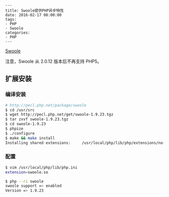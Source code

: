 ```
---
title: Swoole提供PHP异步特性
date: 2016-02-17 08:00:00
tags:
- PHP
- Swoole
categories:
- PHP
---
```

[Swoole](https://www.swoole.com/)

注意，Swoole 从 2.0.12 版本后不再支持 PHP5。


## 扩展安装

### 编译安装

```Bash
# http://pecl.php.net/package/swoole
$ cd /usr/src
$ wget http://pecl.php.net/get/swoole-1.9.23.tgz
$ tar zxvf swoole-1.9.23.tgz
$ cd swoole-1.9.23
$ phpize
$ ./configure
$ make && make install
Installing shared extensions:     /usr/local/php/lib/php/extensions/no-debug-non-zts-20131226/
```

### 配置

```Bash
$ vim /usr/local/php/lib/php.ini
extension=swoole.so

$ php --ri swoole
swoole support => enabled
Version => 1.9.23
```
